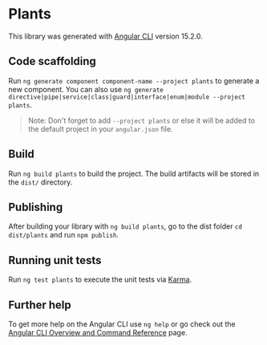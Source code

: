 # Plants

This library was generated with [Angular CLI](https://github.com/angular/angular-cli) version 15.2.0.

## Code scaffolding

Run `ng generate component component-name --project plants` to generate a new component. You can also use `ng generate directive|pipe|service|class|guard|interface|enum|module --project plants`.
> Note: Don't forget to add `--project plants` or else it will be added to the default project in your `angular.json` file. 

## Build

Run `ng build plants` to build the project. The build artifacts will be stored in the `dist/` directory.

## Publishing

After building your library with `ng build plants`, go to the dist folder `cd dist/plants` and run `npm publish`.

## Running unit tests

Run `ng test plants` to execute the unit tests via [Karma](https://karma-runner.github.io).

## Further help

To get more help on the Angular CLI use `ng help` or go check out the [Angular CLI Overview and Command Reference](https://angular.io/cli) page.
